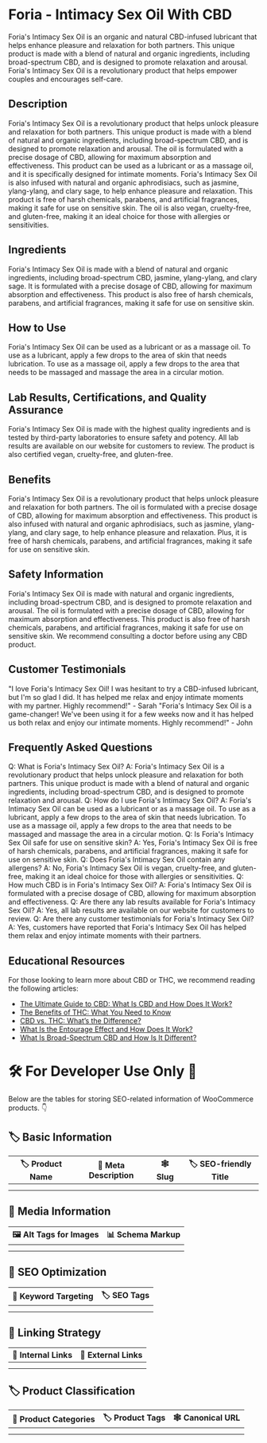 # Foria - Intimacy Sex Oil With CBD
Foria's Intimacy Sex Oil is an organic and natural CBD-infused lubricant that helps enhance pleasure and relaxation for both partners. This unique product is made with a blend of natural and organic ingredients, including broad-spectrum CBD, and is designed to promote relaxation and arousal. Foria's Intimacy Sex Oil is a revolutionary product that helps empower couples and encourages self-care.
## Description
Foria's Intimacy Sex Oil is a revolutionary product that helps unlock pleasure and relaxation for both partners. This unique product is made with a blend of natural and organic ingredients, including broad-spectrum CBD, and is designed to promote relaxation and arousal. The oil is formulated with a precise dosage of CBD, allowing for maximum absorption and effectiveness. This product can be used as a lubricant or as a massage oil, and it is specifically designed for intimate moments.
Foria's Intimacy Sex Oil is also infused with natural and organic aphrodisiacs, such as jasmine, ylang-ylang, and clary sage, to help enhance pleasure and relaxation. This product is free of harsh chemicals, parabens, and artificial fragrances, making it safe for use on sensitive skin. The oil is also vegan, cruelty-free, and gluten-free, making it an ideal choice for those with allergies or sensitivities.
## Ingredients
Foria's Intimacy Sex Oil is made with a blend of natural and organic ingredients, including broad-spectrum CBD, jasmine, ylang-ylang, and clary sage. It is formulated with a precise dosage of CBD, allowing for maximum absorption and effectiveness. This product is also free of harsh chemicals, parabens, and artificial fragrances, making it safe for use on sensitive skin. 
## How to Use
Foria's Intimacy Sex Oil can be used as a lubricant or as a massage oil. To use as a lubricant, apply a few drops to the area of skin that needs lubrication. To use as a massage oil, apply a few drops to the area that needs to be massaged and massage the area in a circular motion.
## Lab Results, Certifications, and Quality Assurance
Foria's Intimacy Sex Oil is made with the highest quality ingredients and is tested by third-party laboratories to ensure safety and potency. All lab results are available on our website for customers to review. The product is also certified vegan, cruelty-free, and gluten-free. 
## Benefits
Foria's Intimacy Sex Oil is a revolutionary product that helps unlock pleasure and relaxation for both partners. The oil is formulated with a precise dosage of CBD, allowing for maximum absorption and effectiveness. This product is also infused with natural and organic aphrodisiacs, such as jasmine, ylang-ylang, and clary sage, to help enhance pleasure and relaxation. Plus, it is free of harsh chemicals, parabens, and artificial fragrances, making it safe for use on sensitive skin. 
## Safety Information
Foria's Intimacy Sex Oil is made with natural and organic ingredients, including broad-spectrum CBD, and is designed to promote relaxation and arousal. The oil is formulated with a precise dosage of CBD, allowing for maximum absorption and effectiveness. This product is also free of harsh chemicals, parabens, and artificial fragrances, making it safe for use on sensitive skin. We recommend consulting a doctor before using any CBD product. 
## Customer Testimonials
"I love Foria's Intimacy Sex Oil! I was hesitant to try a CBD-infused lubricant, but I'm so glad I did. It has helped me relax and enjoy intimate moments with my partner. Highly recommend!" - Sarah
"Foria's Intimacy Sex Oil is a game-changer! We've been using it for a few weeks now and it has helped us both relax and enjoy our intimate moments. Highly recommend!" - John
## Frequently Asked Questions
Q: What is Foria's Intimacy Sex Oil?
A: Foria's Intimacy Sex Oil is a revolutionary product that helps unlock pleasure and relaxation for both partners. This unique product is made with a blend of natural and organic ingredients, including broad-spectrum CBD, and is designed to promote relaxation and arousal.
Q: How do I use Foria's Intimacy Sex Oil?
A: Foria's Intimacy Sex Oil can be used as a lubricant or as a massage oil. To use as a lubricant, apply a few drops to the area of skin that needs lubrication. To use as a massage oil, apply a few drops to the area that needs to be massaged and massage the area in a circular motion.
Q: Is Foria's Intimacy Sex Oil safe for use on sensitive skin?
A: Yes, Foria's Intimacy Sex Oil is free of harsh chemicals, parabens, and artificial fragrances, making it safe for use on sensitive skin.
Q: Does Foria's Intimacy Sex Oil contain any allergens?
A: No, Foria's Intimacy Sex Oil is vegan, cruelty-free, and gluten-free, making it an ideal choice for those with allergies or sensitivities.
Q: How much CBD is in Foria's Intimacy Sex Oil?
A: Foria's Intimacy Sex Oil is formulated with a precise dosage of CBD, allowing for maximum absorption and effectiveness.
Q: Are there any lab results available for Foria's Intimacy Sex Oil?
A: Yes, all lab results are available on our website for customers to review.
Q: Are there any customer testimonials for Foria's Intimacy Sex Oil?
A: Yes, customers have reported that Foria's Intimacy Sex Oil has helped them relax and enjoy intimate moments with their partners.
## Educational Resources
For those looking to learn more about CBD or THC, we recommend reading the following articles: 
- [The Ultimate Guide to CBD: What Is CBD and How Does It Work?](https://www.healthline.com/health/cbd-oil-benefits)
- [The Benefits of THC: What You Need to Know](https://www.healthline.com/health/thc-benefits)
- [CBD vs. THC: What’s the Difference?](https://www.healthline.com/health/cbd-vs-thc)
- [What Is the Entourage Effect and How Does It Work?](https://www.healthline.com/health/cbd-entourage-effect)
- [What Is Broad-Spectrum CBD and How Is It Different?](https://www.healthline.com/health/broad-spectrum-cbd)
# 🛠️ For Developer Use Only 🔐

Below are the tables for storing SEO-related information of WooCommerce products. 👇

## 🏷️ Basic Information 

| 🏷️ Product Name | 📝 Meta Description | 🕸️ Slug | 🏷️ SEO-friendly Title |
| -------------- | ------------------ | ------ | ---------------------- |
|                |                    |        |                        |
|                |                    |        |                        |

## 📸 Media Information

| 🖼️ Alt Tags for Images | 📊 Schema Markup |
| --------------------- | --------------- |
|                       |                 |
|                       |                 |

## 🔎 SEO Optimization

| 🎯 Keyword Targeting | 🏷️ SEO Tags |
| ------------------- | ---------- |
|                     |            |
|                     |            |

## 🔗 Linking Strategy 

| 🔗 Internal Links | 🔗 External Links |
| ---------------- | ---------------- |
|                  |                  |
|                  |                  |

## 🏷️ Product Classification 

| 📂 Product Categories | 🏷️ Product Tags | 🕸️ Canonical URL |
| ------------------ | ------------ | ------------- |
|                    |              |               |
|                    |              |               |

